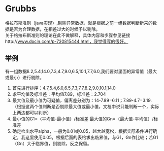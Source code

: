 # Grubbs
格拉布斯准则（java实现）,剔除异常数据，就是根据之前一组数据判断新来的数据是否为合理数据，在相差过大的时候予以剔除。  
关于格拉布斯准则的理论在此不做解释，具体内容和步骤参见链接http://www.docin.com/p-730815444.html，我觉得写的很好。
## 举例
有一组数据8.2,5.4,14.0,7.3,4.7,9.0,6.5,10.1,7.7,6.0,我们要对里面的异常值（最大或最小）进行剔除。 

1. 首先进行排序：4.7,5.4,6.0,6.5,7.3,7.7,8.2,9.0,10.1,14.0 
2. 求平均值及标准差：平均值7.89，标准差：2.704 
3. 最大值及最小值为可疑值，偏离差分别为：14-7.89=6.11；7.89-4.7=3.19.（根据这两个值判断是否剔除最大值或最小值，文档中说只能判断一个，实际上两边都可以判断） 
4. 最小值的G1=（平均值-最小值）/标准差 
最大值的Gn=（最大值-平均值）/标准差 
5. 确定检出水平alpha，一般为0.01或0.05，越大越宽松，根据实际条件进行确定，我这里使用0.05，根据后面的表格求出临界值，与G1，Gn作比较；若G1（Gn）大于临界值，则剔除，反之保留。
